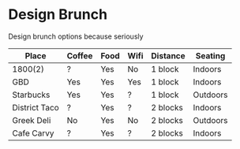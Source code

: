 # Design Brunch

Design brunch options because seriously


| Place         | Coffee        | Food     | Wifi   | Distance | Seating   |
| ------------- |---------------| ---------|--------|----------|-----------|
| 1800(2)       | ?             | Yes      | No     | 1 block  | Indoors   |
| GBD           | Yes           | Yes      | Yes    | 1 block  | Indoors   |
| Starbucks     | Yes           | Yes      | ?      | 1 block  | Outdoors  |
| District Taco | ?             | Yes      | ?      | 2 blocks | Indoors   |
| Greek Deli    | No            | Yes      | No     | 2 blocks | Outdoors  |
| Cafe Carvy    | ?             | Yes      | ?      | 2 blocks | Indoors   |
